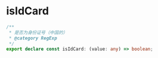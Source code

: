 # isIdCard
```ts
/**
 * 是否为身份证号（中国的）
 * @category RegExp
 */
export declare const isIdCard: (value: any) => boolean;

```
